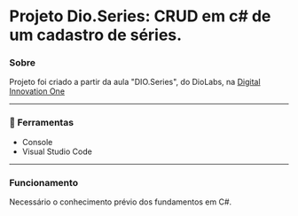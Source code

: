 # Projeto Dio.Series: CRUD em c# de um cadastro de séries.
### Sobre
Projeto foi criado a partir da aula "DIO.Series", do DioLabs, na [Digital Innovation One](https://digitalinnovation.one/ "Digital Innovation One")



---

### 🚀 Ferramentas
- Console
- Visual Studio Code

---

### Funcionamento
Necessário o conhecimento prévio dos fundamentos em C#.
